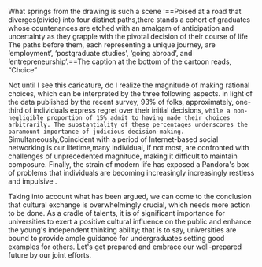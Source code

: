 What springs from the drawing is such a scene :==Poised at a road that diverges(divide) into four distinct paths,there stands a cohort of graduates whose countenances are etched with an amalgam of anticipation and uncertainty as they grapple with the pivotal decision of their course of life The paths before them, each representing a unique journey, are ‘employment’, ‘postgraduate studies’, ‘going abroad’, and ‘entrepreneurship’.==The caption at the bottom of the cartoon reads, “Choice”

Not until I see this caricature, do I realize the magnitude of making rational choices, which can be interpreted by the three following aspects. in light of the data published by the recent survey, 93% of folks, approximately, one-third of individuals express regret over their initial decisions, `while a non-negligible proportion of 15% admit to having made their choices arbitrarily. The substantiality of these percentages underscores the paramount importance of judicious decision-making. ` Simultaneously,Coincident with a period of Internet-based social networking is our lifetime,many individual, if not most,  are confronted with challenges of unprecedented magnitude, making it difficult to maintain composure. Finally, the strain of modern life has exposed a Pandora's box of problems that individuals are becoming increasingly increasingly restless and impulsive .

Taking into account what has been argued, we can come to the conclusion that cultural exchange is overwhelmingly crucial, which needs more action to be done. As a cradle of talents, it is of significant importance for universities to exert a positive cultural influence on the public and enhance the young's independent thinking ability; that is to say, universities are bound to provide ample guidance for undergraduates setting good examples for others. Let's get prepared and embrace our well-prepared future by our joint efforts. 
